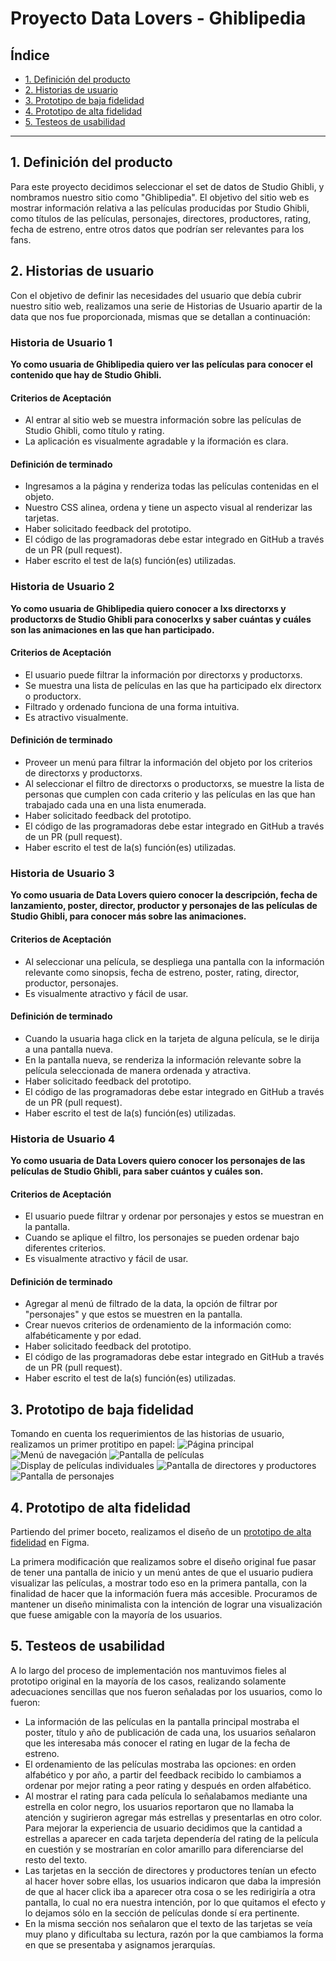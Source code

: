 # Proyecto Data Lovers - Ghiblipedia

## Índice 
* [1. Definición del producto](#1-definici%C3%B3n-del-producto)
* [2. Historias de usuario](#2-historias-de-usuario)
* [3. Prototipo de baja fidelidad](#3-prototipo-de-baja-fidelidad)
* [4. Prototipo de alta fidelidad](#4-prototipo-de-alta-fidelidad)
* [5. Testeos de usabilidad](#5-testeos-de-usabilidad)

***

## 1. Definición del producto
Para este proyecto decidimos seleccionar el set de datos de Studio Ghibli, y nombramos nuestro sitio como "Ghiblipedia". El objetivo del sitio web es mostrar información relativa a las películas producidas por Studio Ghibli, como títulos de las películas, personajes, directores, productores, rating, fecha de estreno, entre otros datos que podrían ser relevantes para los fans.  

## 2. Historias de usuario
Con el objetivo de definir las necesidades del usuario que debía cubrir nuestro sitio web, realizamos una serie de Historias de Usuario apartir de la data que nos fue proporcionada, mismas que se detallan a continuación: 

### Historia de Usuario 1
**Yo como usuaria de Ghiblipedia quiero ver las películas para conocer el contenido que hay de Studio Ghibli.**

#### Criterios de Aceptación
* Al entrar al sitio web se muestra información sobre las películas de Studio Ghibli, como título y rating. 
* La aplicación es visualmente agradable y la iformación es clara. 

#### Definición de terminado
* Ingresamos a la página y renderiza todas las películas contenidas en el objeto.
* Nuestro CSS alinea, ordena y tiene un aspecto visual al renderizar las tarjetas.
* Haber solicitado feedback del prototipo.
* El código de las programadoras debe estar integrado en GitHub a través de un PR (pull request).
* Haber escrito el test de la(s) función(es) utilizadas.

### Historia de Usuario 2
**Yo como usuaria de Ghiblipedia quiero conocer a lxs directorxs y productorxs de Studio Ghibli para conocerlxs y saber cuántas y cuáles son las animaciones en las que han participado.**

#### Criterios de Aceptación
* El usuario puede filtrar la información por directorxs y productorxs.
* Se muestra una lista de películas en las que ha participado elx directorx o productorx.
* Filtrado y ordenado funciona de una forma intuitiva.
* Es atractivo visualmente.

#### Definición de terminado
* Proveer un menú para filtrar la información del objeto por los criterios de directorxs y productorxs.
* Al seleccionar el filtro de directorxs o productorxs, se muestre la lista de personas que cumplen con cada criterio y las películas en las que han trabajado cada una en una lista enumerada.
* Haber solicitado feedback del prototipo. 
* El código de las programadoras debe estar integrado en GitHub a través de un PR (pull request).
* Haber escrito el test de la(s) función(es) utilizadas.

### Historia de Usuario 3
**Yo como usuaria de Data Lovers quiero conocer la descripción, fecha de lanzamiento, poster, director, productor y personajes de las películas de Studio Ghibli, para conocer más sobre las animaciones.**

#### Criterios de Aceptación
* Al seleccionar una película, se despliega una pantalla con la información relevante como sinopsis, fecha de estreno, poster, rating, director, productor, personajes. 
* Es visualmente atractivo y fácil de usar.

#### Definición de terminado
* Cuando la usuaria haga click en la tarjeta de alguna película, se le dirija a una pantalla nueva.
* En la pantalla nueva, se renderiza la información relevante sobre la película seleccionada de manera ordenada y atractiva.
* Haber solicitado feedback del prototipo.
* El código de las programadoras debe estar integrado en GitHub a través de un PR (pull request).
* Haber escrito el test de la(s) función(es) utilizadas.

### Historia de Usuario 4
**Yo como usuaria de Data Lovers quiero conocer los personajes de las películas de Studio Ghibli, para saber cuántos y cuáles son.**

#### Criterios de Aceptación
* El usuario puede filtrar y ordenar por personajes y estos se muestran en la pantalla.
* Cuando se aplique el filtro, los personajes se pueden ordenar bajo diferentes criterios.
* Es visualmente atractivo y fácil de usar.

#### Definición de terminado
* Agregar al menú de filtrado de la data, la opción de filtrar por "personajes" y que estos se muestren en la pantalla.
* Crear nuevos criterios de ordenamiento de la información como: alfabéticamente y por edad.
* Haber solicitado feedback del prototipo.
* El código de las programadoras debe estar integrado en GitHub a través de un PR (pull request).
* Haber escrito el test de la(s) función(es) utilizadas.

## 3. Prototipo de baja fidelidad
Tomando en cuenta los requerimientos de las historias de usuario, realizamos un primer protitipo en papel: 
![Página principal](/src/Images/Prototipo-Inicio.jpg)
![Menú de navegación](/src/Images/Prototipo-Menu.jpg)
![Pantalla de películas](/src/Images/Prototipo-Películas.jpg)
![Display de películas individuales](/src/Images/Prototipo-Película-individual.jpg)
![Pantalla de directores y productores](/src/Images/Prototipo-Directores.jpg)
![Pantalla de personajes](/src/Images/Prototipo-Personajes.jpg)

## 4. Prototipo de alta fidelidad
Partiendo del primer boceto, realizamos el diseño de un [prototipo de alta fidelidad](https://www.figma.com/proto/Yij0eY9mDZun3V0SqKEQNJ/Ghiblipedia?node-id=157%3A184&scaling=min-zoom&page-id=0%3A1) en Figma.

La primera modificación que realizamos sobre el diseño original fue pasar de tener una pantalla de inicio y un menú antes de que el usuario pudiera visualizar las películas, a mostrar todo eso en la primera pantalla, con la finalidad de hacer que la información fuera más accesible. 
Procuramos de mantener un diseño minimalista con la intención de lograr una visualización que fuese amigable con la mayoría de los usuarios. 

## 5. Testeos de usabilidad
A lo largo del proceso de implementación nos mantuvimos fieles al prototipo original en la mayoría de los casos, realizando solamente adecuaciones sencillas que nos fueron señaladas por los usuarios, como lo fueron: 

* La información de las películas en la pantalla principal mostraba el poster, título y año de publicación de cada una, los usuarios señalaron que les interesaba más conocer el rating en lugar de la fecha de estreno.
* El ordenamiento de las películas mostraba las opciones: en orden alfabético y por año, a partir del feedback recibido lo cambiamos a ordenar por mejor rating a peor rating y después en orden alfabético. 
* Al mostrar el rating para cada película lo señalabamos mediante una estrella en color negro, los usuarios reportaron que no llamaba la atención y sugirieron agregar más estrellas y presentarlas en otro color. Para mejorar la experiencia de usuario decidimos que la cantidad a estrellas a aparecer en cada tarjeta dependería del rating de la película en cuestión y se mostrarían en color amarillo para diferenciarse del resto del texto. 
* Las tarjetas en la sección de directores y productores tenían un efecto al hacer hover sobre ellas, los usuarios indicaron que daba la impresión de que al hacer click iba a aparecer otra cosa o se les redirigiría a otra pantalla, lo cual no era nuestra intención, por lo que quitamos el efecto y lo dejamos sólo en la sección de películas donde sí era pertinente. 
* En la misma sección nos señalaron que el texto de las tarjetas se veía muy plano y dificultaba su lectura, razón por la que cambiamos la forma en que se presentaba y asignamos jerarquías. 
